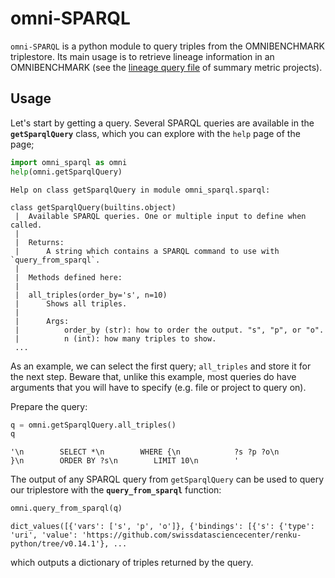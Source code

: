 # omni-SPARQL

`omni-SPARQL` is a python module to query triples from the OMNIBENCHMARK triplestore. Its main usage is to retrieve lineage information in an OMNIBENCHMARK (see the [lineage query file](https://github.com/ansonrel/contributed-project-templates/blob/dev/metric_summary/src/generate_json_from_res_files.py) of summary metric projects).

## Usage

Let's start by getting a query. Several SPARQL queries are available in the **`getSparqlQuery`** class, which you can explore with the `help` page of the page; 

```python
import omni_sparql as omni
help(omni.getSparqlQuery)
```

```
Help on class getSparqlQuery in module omni_sparql.sparql:

class getSparqlQuery(builtins.object)
 |  Available SPARQL queries. One or multiple input to define when called. 
 |  
 |  Returns: 
 |      A string which contains a SPARQL command to use with `query_from_sparql`.
 |  
 |  Methods defined here:
 |  
 |  all_triples(order_by='s', n=10)
 |      Shows all triples. 
 |      
 |      Args: 
 |          order_by (str): how to order the output. "s", "p", or "o". 
 |          n (int): how many triples to show.
 ...
```

As an example, we can select the first query; `all_triples` and store it for the next step. Beware that, unlike this example, most queries do have arguments that you will have to specify (e.g. file or project to query on).

Prepare the query: 

```python
q = omni.getSparqlQuery.all_triples()
q
```
```
'\n        SELECT *\n        WHERE {\n            ?s ?p ?o\n        }\n        ORDER BY ?s\n        LIMIT 10\n        '
```

The output of any SPARQL query from `getSparqlQuery` can be used to query our triplestore with the **`query_from_sparql`** function: 

```python
omni.query_from_sparql(q)
```

```
dict_values([{'vars': ['s', 'p', 'o']}, {'bindings': [{'s': {'type': 'uri', 'value': 'https://github.com/swissdatasciencecenter/renku-python/tree/v0.14.1'}, ...
```

which outputs a dictionary of triples returned by the query. 

